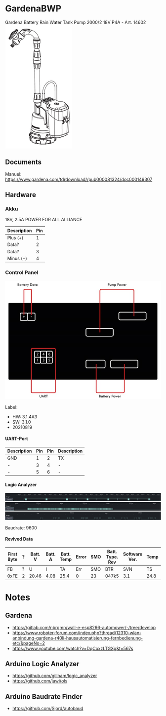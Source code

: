 # GardenaBWP
Gardena Battery Rain Water Tank Pump 2000/2 18V P4A - Art. 14602
![Gardena Battery Rain Water Tank Pump 2000/2](Documentation/2022-04-25_Gardena-2000-2.png)


## Documents
Manuel: https://www.gardena.com/tdrdownload//pub000081324/doc000149307

## Hardware
### Akku
18V, 2.5A POWER FOR ALL ALLIANCE

| Description | Pin |
| --- | --- |
| Plus (+) | 1 |
| Data? | 2 |
| Data? | 3 |
| Minus (-) | 4 |


### Control Panel
![Schematic](Documentation/2022-04-25_Schematic.jpg)

Label:
- HW: 3.1.4A3
- SW: 3.1.0
- 20210819

#### UART-Port
| Description | Pin | Pin | Description |
| --- | --- | --- | --- |
| GND | 1 | 2 | TX |
| - | 3 | 4 | - |
| - | 5 | 6 | - |

#### Logic Analyzer
![OLS](Documentation/2022-04-24_la-1.png)
![OLS](Documentation/2022-04-24_la-2.png)
![OLS](Documentation/2022-04-24_la-3.png)

Baudrate: 9600

#### Revived Data
| First Byte | ? | Batt. V | Batt. A | Batt. Temp | Error | SMO | Batt. Type. Rev | Software Ver. | Temp | Batt. Type | Auto Incremental | Checksum | Last Byte |
| --- | --- | --- | --- | --- | --- | --- | --- | --- | --- | --- | --- | --- | --- | 
| FB | ? | U | I | TA | Err | SMO | BTR | SVN | TS | BT | AI | CS | LB |
| 0xFE | 2 | 20.46 | 4.08 | 25.4 | 0 | 23 | 047k5 | 3.1 | 24.8 | 3_1 | 2100 | 0x3B | 0xFD |

# Notes
## Gardena
- https://gitlab.com/nbrgmn/wall-e-esp8266-automower/-/tree/develop
- https://www.roboter-forum.com/index.php?thread/12310-wlan-anbindung-gardena-r40li-hausautomatisierung-fernbedienung-etc/&pageNo=2
- https://www.youtube.com/watch?v=DqCoxzLTGXg&t=567s

## Arduino Logic Analyzer
- https://github.com/gillham/logic_analyzer
- https://github.com/jawi/ols

## Arduino Baudrate Finder
- https://github.com/Sjord/autobaud
